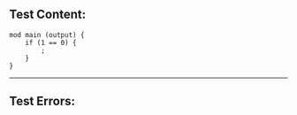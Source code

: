 
Test Content: 
-------------------------
```
mod main (output) {
    if (1 == 0) {
        ;
    }
}
```
------------------------

Test Errors:
-------------------------
```

```
